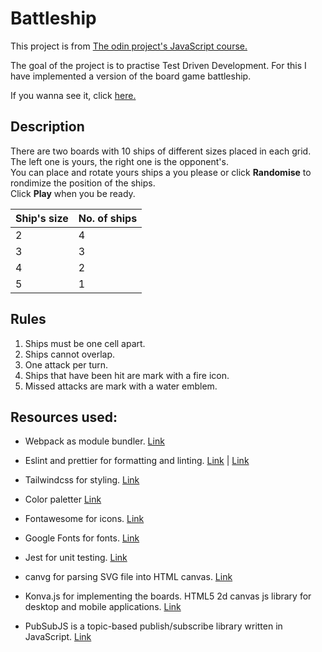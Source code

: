 # Battleship

This project is from [The odin project's JavaScript course.](https://www.theodinproject.com/paths/full-stack-ruby-on-rails/courses/javascript/lessons/battleship)

The goal of the project is to practise Test Driven Development. For this I have implemented a version of the board game battleship.

If you wanna see it, click [here.](https://jnfussion.github.io/battleship/)

## Description

There are two boards with 10 ships of different sizes placed in each grid.
The left one is yours, the right one is the opponent's. <br>
You can place and rotate yours ships a you please or click **Randomise** to rondimize the position of the ships. <br>
Click **Play** when you be ready.

| Ship's size | No. of ships |
| ----------- | ------------ |
| 2           | 4            |
| 3           | 3            |
| 4           | 2            |
| 5           | 1            |

## Rules

1. Ships must be one cell apart.
2. Ships cannot overlap.
3. One attack per turn.
4. Ships that have been hit are mark with a fire icon.
5. Missed attacks are mark with a water emblem.

## Resources used:

- Webpack as module bundler. [Link](https://webpack.js.org/)

- Eslint and prettier for formatting and linting. [Link](https://eslint.org/) | [Link](https://prettier.io/)

- Tailwindcss for styling. [Link](https://tailwindcss.com/)

- Color paletter [Link](https://coolors.co/)

- Fontawesome for icons. [Link](https://fontawesome.com/)

- Google Fonts for fonts. [Link](https://fonts.google.com/)

- Jest for unit testing. [Link](https://jestjs.io/)

- canvg for parsing SVG file into HTML canvas. [Link](https://github.com/canvg/canvg)

- Konva.js for implementing the boards. HTML5 2d canvas js library for desktop and mobile applications. [Link](https://konvajs.org/)

- PubSubJS is a topic-based publish/subscribe library written in JavaScript. [Link](https://github.com/mroderick/PubSubJS)
